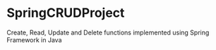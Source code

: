 # SpringCRUDProject
Create, Read, Update and Delete functions implemented using Spring Framework in Java
